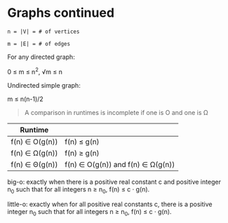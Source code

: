 # Graphs continued

`n = |V| = # of vertices`

`m = |E| = # of edges`

For any directed graph:

0 &le; m &le; n<sup>2</sup>, &radic;m &le; n

Undirected simple graph:

m &le; n(n-1)/2

> A comparison in runtimes is incomplete if one is O and one is &Omega;

|Runtime| |
|---|---|
|f(n) &isin; O(g(n))        |f(n) &le; g(n)|
|f(n) &isin; &Omega;(g(n))  |f(n) &ge; g(n)|
|f(n) &isin; &Theta;(g(n))  |f(n) &isin; O(g(n)) and f(n) &isin; &Omega;(g(n)) |

big-o: exactly when there is a positive real constant c and positive integer
n<sub>0</sub> such that for all integers n ≥ n<sub>0</sub>, f(n) ≤ c · g(n).

little-o: exactly when for all positive real constants c, there is a positive
integer n<sub>0</sub> such that for all integers n ≥ n<sub>0</sub>, f(n) ≤ c ·
g(n).